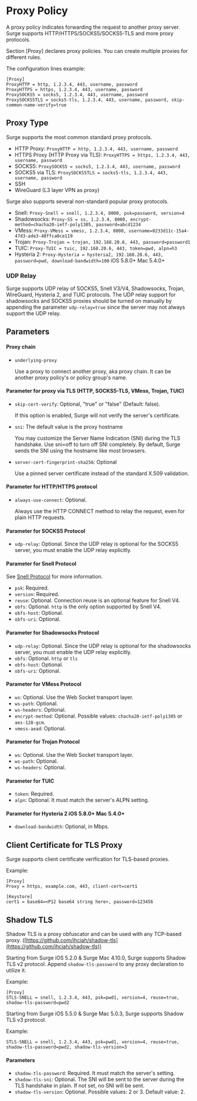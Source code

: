 Proxy Policy
============

A proxy policy indicates forwarding the request to another proxy server. Surge supports HTTP/HTTPS/SOCKS5/SOCKS5-TLS and more proxy protocols.

Section \[Proxy\] declares proxy policies. You can create multiple proxies for different rules.

The configuration lines example:

    [Proxy]
    ProxyHTTP = http, 1.2.3.4, 443, username, password
    ProxyHTTPS = https, 1.2.3.4, 443, username, password
    ProxySOCKS5 = socks5, 1.2.3.4, 443, username, password
    ProxySOCKS5TLS = socks5-tls, 1.2.3.4, 443, username, password, skip-common-name-verify=true
    

Proxy Type
----------

Surge supports the most common standard proxy protocols.

*   HTTP Proxy: `ProxyHTTP = http, 1.2.3.4, 443, username, password`
*   HTTPS Proxy (HTTP Proxy via TLS): `ProxyHTTPS = https, 1.2.3.4, 443, username, password`
*   SOCKS5: `ProxySOCKS5 = socks5, 1.2.3.4, 443, username, password`
*   SOCKS5 via TLS: `ProxySOCKS5TLS = socks5-tls, 1.2.3.4, 443, username, password`
*   SSH
*   WireGuard (L3 layer VPN as proxy)

Surge also supports several non-standard popular proxy protocols.

*   Snell: `Proxy-Snell = snell, 1.2.3.4, 8000, psk=password, version=4`
*   Shadowsocks: `Proxy-SS = ss, 1.2.3.4, 8000, encrypt-method=chacha20-ietf-poly1305, password=abcd1234`
*   VMess: `Proxy-VMess = vmess, 1.2.3.4, 8000, username=0233d11c-15a4-47d3-ade3-48ffca0ce119`
*   Trojan: `Proxy-Trojan = trojan, 192.168.20.6, 443, password=password1`
*   TUIC: `Proxy-TUIC = tuic, 192.168.20.6, 443, token=pwd, alpn=h3`
*   Hysteria 2: `Proxy-Hysteria = hysteria2, 192.168.20.6, 443, password=pwd, download-bandwidth=100` iOS 5.8.0+ Mac 5.4.0+

### UDP Relay

Surge supports UDP relay of SOCKS5, Snell V3/V4, Shadowsocks, Trojan, WireGuard, Hysteria 2, and TUIC protocols. The UDP relay support for shadowsocks and SOCKS5 proxies should be turned on manually by appending the parameter `udp-relay=true` since the server may not always support the UDP relay.

Parameters
----------

#### Proxy chain

*   `underlying-proxy`
    
    Use a proxy to connect another proxy, aka proxy chain. It can be another proxy policy's or policy group's name.
    

#### Parameter for proxy via TLS (HTTP, SOCKS5-TLS, VMess, Trojan, TUIC)

*   `skip-cert-verify`: Optional, "true" or "false" (Default: false).
    
    If this option is enabled, Surge will not verify the server's certificate.
    
*   `sni`: The default value is the proxy hostname
    
    You may customize the Server Name Indication (SNI) during the TLS handshake. Use sni=off to turn off SNI completely. By default, Surge sends the SNI using the hostname like most browsers.
    
*   `server-cert-fingerprint-sha256`: Optional
    
    Use a pinned server certificate instead of the standard X.509 validation.
    

#### Parameter for HTTP/HTTPS protocol

*   `always-use-connect`: Optional.
    
    Always use the HTTP CONNECT method to relay the request, even for plain HTTP requests.
    

#### Parameter for SOCKS5 Protocol

*   `udp-relay`: Optional. Since the UDP relay is optional for the SOCKS5 server, you must enable the UDP relay explicitly.

#### Parameter for Snell Protocol

See [Snell Protocol](../others/snell.html) for more information.

*   `psk`: Required.
*   `version`: Required.
*   `reuse`: Optional. Connection reuse is an optional feature for Snell V4.
*   `obfs`: Optional. `http` is the only option supported by Snell V4.
*   `obfs-host`: Optional.
*   `obfs-uri`: Optional.

#### Parameter for Shadowsocks Protocol

*   `udp-relay`: Optional. Since the UDP relay is optional for the shadowsocks server, you must enable the UDP relay explicitly.
*   `obfs`: Optional. `http` or `tls`
*   `obfs-host`: Optional.
*   `obfs-uri`: Optional.

#### Parameter for VMess Protocol

*   `ws`: Optional. Use the Web Socket transport layer.
*   `ws-path`: Optional.
*   `ws-headers`: Optional.
*   `encrypt-method`: Optional. Possible values: `chacha20-ietf-poly1305` or `aes-128-gcm`.
*   `vmess-aead`: Optional.

#### Parameter for Trojan Protocol

*   `ws`: Optional. Use the Web Socket transport layer.
*   `ws-path`: Optional.
*   `ws-headers`: Optional.

#### Parameter for TUIC

*   `token`: Required.
*   `alpn`: Optional. It must match the server's ALPN setting.

#### Parameter for Hysteria 2 iOS 5.8.0+ Mac 5.4.0+

*   `download-bandwidth`: Optional, in Mbps.

Client Certificate for TLS Proxy
--------------------------------

Surge supports client certificate verification for TLS-based proxies.

Example:

    [Proxy]
    Proxy = https, example.com, 443, client-cert=cert1
    
    [Keystore]
    cert1 = base64=<P12 base64 string here>, password=123456
    

Shadow TLS
----------

Shadow TLS is a proxy obfuscator and can be used with any TCP-based proxy. ([https://github.com/ihciah/shadow-tls](https://github.com/ihciah/shadow-tls))

Starting from Surge iOS 5.2.0 & Surge Mac 4.10.0, Surge supports Shadow TLS v2 protocol. Append `shadow-tls-password` to any proxy declaration to utilize it.

Example:

    [Proxy]
    STLS-SNELL = snell, 1.2.3.4, 443, psk=pwd1, version=4, reuse=true, shadow-tls-password=pwd2
    

Starting from Surge iOS 5.5.0 & Surge Mac 5.0.3, Surge supports Shadow TLS v3 protocol.

Example:

    STLS-SNELL = snell, 1.2.3.4, 443, psk=pwd1, version=4, reuse=true, shadow-tls-password=pwd2, shadow-tls-version=3
    

#### Parameters

*   `shadow-tls-password`: Required. It must match the server's setting.
*   `shadow-tls-sni`: Optional. The SNI will be sent to the server during the TLS handshake in plain. If not set, no SNI will be sent.
*   `shadow-tls-version`: Optional. Possible values: 2 or 3. Default value: 2.